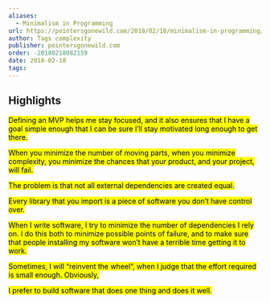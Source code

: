 ```yaml
---
aliases:
  - Minimalism in Programming
url: https://pointersgonewild.com/2018/02/18/minimalism-in-programming/
author: Tags complexity
publisher: pointersgonewild.com
order: -20180218082159
date: 2018-02-18
tags:
---
```


## Highlights
<mark>Defining an MVP helps me stay focused, and it also ensures that I have a goal simple enough that I can be sure I’ll stay motivated long enough to get there.</mark>

<mark>When you minimize the number of moving parts, when you minimize complexity, you minimize the chances that your product, and your project, will fail.</mark>

<mark>The problem is that not all external dependencies are created equal.</mark>

<mark>Every library that you import is a piece of software you don’t have control over.</mark>

<mark>When I write software, I try to minimize the number of dependencies I rely on. I do this both to minimize possible points of failure, and to make sure that people installing my software won’t have a terrible time getting it to work.</mark>

<mark>Sometimes, I will “reinvent the wheel”, when I judge that the effort required is small enough. Obviously,</mark>

<mark>I prefer to build software that does one thing and does it well.</mark>

